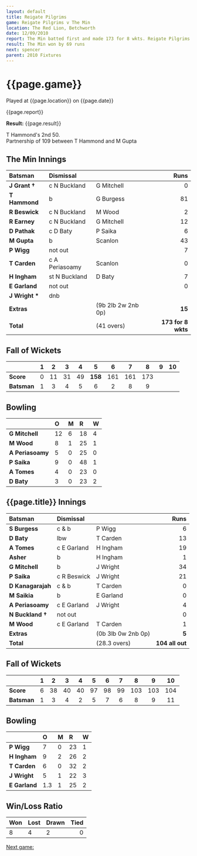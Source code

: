 ```yaml
---
layout: default
title: Reigate Pilgrims
game: Reigate Pilgrims v The Min
location: The Red Lion, Betchworth
date: 12/09/2010
report: The Min batted first and made 173 for 8 wkts. Reigate Pilgrims replied with 104 all out
result: The Min won by 69 runs
next: spencer
parent: 2010 Fixtures
---
```


# {{page.game}}

Played at {{page.location}} on {{page.date}}

{{page.report}}

**Result:** {{page.result}}

T Hammond's 2nd 50.<br />
Partnership of 109 between T Hammond and M Gupta

## The Min Innings

| Batsman | Dismissal |  | Runs |
|:---|:---|---|---:|
| **J Grant &#8224;** | c N Buckland | G Mitchell | 0 |
| **T Hammond** | b | G Burgess | 81 |
| **R Beswick** | c N Buckland | M Wood | 2 |
| **R Earney** | c N Buckland | G Mitchell | 12 |
| **D Pathak** | c D Baty | P Saika | 6 |
| **M Gupta** | b | Scanlon | 43 |
| **P Wigg** | not out |  | 7 |
| **T Carden** | c A Periasoamy | Scanlon | 0 |
| **H Ingham** | st N Buckland | D Baty | 7 |
| **E Garland** | not out |  | 0 |
| **J Wright &#42;** | dnb |  |  |
| **Extras** | | (9b 2lb 2w 2nb 0p) | **15** |
| **Total** | | (41 overs) | **173 for 8 wkts** |

## Fall of Wickets

| | 1 | 2 | 3 | 4 | 5 | 6 | 7 | 8 | 9 | 10 |
|---|:---:|:---:|:---:|:---:|:---:|:---:|:---:|:---:|:---:|:---:|
| **Score** | 0 | 11 | 31 | 49 | **158** | 161 | 161 | 173 |  |  |
| **Batsman** | 1 | 3 | 4 | 5 | 6 | 2 | 8 | 9 |  |  |

## Bowling

| | O | M | R | W |
|---|:---|:---|:---|:---|
| **G Mitchell** | 12 | 6 | 18 | 4 |
| **M Wood** | 8 | 1 | 25 | 1 |
| **A Periasoamy** | 5 | 0 | 25 | 0 |
| **P Saika** | 9 | 0 | 48 | 1 |
| **A Tomes** | 4 | 0 | 23 | 0 |
| **D Baty** | 3 | 0 | 23 | 2 |

## {{page.title}} Innings

| Batsman | Dismissal |  | Runs |
|:---|:---|---|---:|
| **S Burgess** | c & b | P Wigg | 6 |
| **D Baty** | lbw | T Carden | 13 |
| **A Tomes** | c E Garland | H Ingham | 19 |
| **Asher** | b | H Ingham | 1 |
| **G Mitchell** | b | J Wright | 34 |
| **P Saika** | c R Beswick | J Wright | 21 |
| **D Kanagarajah** | c & b | T Carden | 0 |
| **M Saikia** | b | E Garland | 0 |
| **A Periasoamy** | c E Garland | J Wright | 4 |
| **N Buckland &#8224;** | not out |  | 0 |
| **M Wood** | c E Garland | T Carden | 1 |
| **Extras** | | (0b 3lb 0w 2nb 0p) | **5** |
| **Total** | | (28.3 overs) | **104 all out** |

## Fall of Wickets

| | 1 | 2 | 3 | 4 | 5 | 6 | 7 | 8 | 9 | 10 |
|---|:---:|:---:|:---:|:---:|:---:|:---:|:---:|:---:|:---:|:---:|
| **Score** | 6 | 38 | 40 | 40 | 97 | 98 | 99 | 103 | 103 | 104 |
| **Batsman** | 1 | 3 | 4 | 2 | 5 | 7 | 6 | 8 | 9 | 11 |

## Bowling

| | O | M | R | W |
|---|:---|:---|:---|:---|
| **P Wigg** | 7 | 0 | 23 | 1 |
| **H Ingham** | 9 | 2 | 26 | 2 |
| **T Carden** | 6 | 0 | 32 | 2 |
| **J Wright** | 5 | 1 | 22 | 3 |
| **E Garland** | 1.3 | 1 | 25 | 2 |

## Win/Loss Ratio

| Won | Lost | Drawn | Tied |
|:---|:---|:---|---:|
| 8 | 4 | 2 | 0 |

[Next game:]({{page.next}})